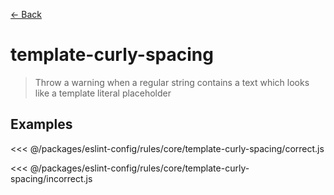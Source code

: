 [&#x2190; Back](./)
# template-curly-spacing <badge text="warn" type="warn" vertical="middle"/>

> Throw a warning when a regular string contains a text which looks like a template literal placeholder


## Examples

<code-highlight>
 
<div slot="correct">

<<< @/packages/eslint-config/rules/core/template-curly-spacing/correct.js

</div>

 
<div slot="incorrect">

<<< @/packages/eslint-config/rules/core/template-curly-spacing/incorrect.js

</div>

 
</code-highlight>

